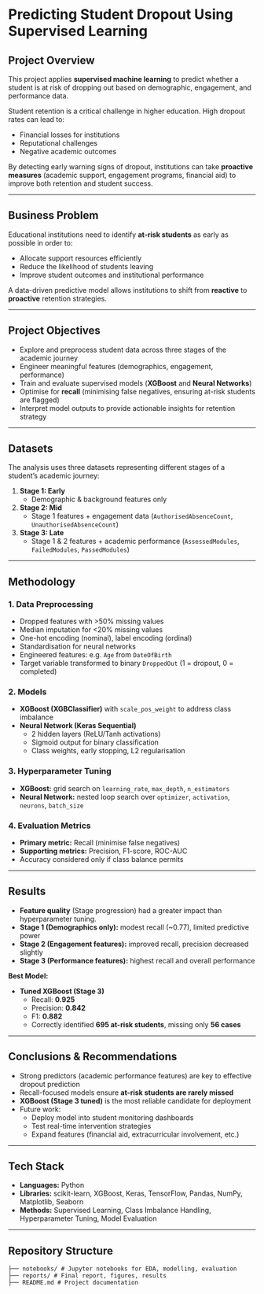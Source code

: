 # Predicting Student Dropout Using Supervised Learning

## Project Overview  
This project applies **supervised machine learning** to predict whether a student is at risk of dropping out based on demographic, engagement, and performance data.  

Student retention is a critical challenge in higher education. High dropout rates can lead to:  
- Financial losses for institutions  
- Reputational challenges  
- Negative academic outcomes  

By detecting early warning signs of dropout, institutions can take **proactive measures** (academic support, engagement programs, financial aid) to improve both retention and student success.  

---

## Business Problem  
Educational institutions need to identify **at-risk students** as early as possible in order to:  
- Allocate support resources efficiently  
- Reduce the likelihood of students leaving  
- Improve student outcomes and institutional performance  

A data-driven predictive model allows institutions to shift from **reactive** to **proactive** retention strategies.  

---

## Project Objectives  
- Explore and preprocess student data across three stages of the academic journey  
- Engineer meaningful features (demographics, engagement, performance)  
- Train and evaluate supervised models (**XGBoost** and **Neural Networks**)  
- Optimise for **recall** (minimising false negatives, ensuring at-risk students are flagged)  
- Interpret model outputs to provide actionable insights for retention strategy  

---

## Datasets  
The analysis uses three datasets representing different stages of a student’s academic journey:  

1. **Stage 1: Early**  
   - Demographic & background features only  
2. **Stage 2: Mid**  
   - Stage 1 features + engagement data (`AuthorisedAbsenceCount`, `UnauthorisedAbsenceCount`)  
3. **Stage 3: Late**  
   - Stage 1 & 2 features + academic performance (`AssessedModules`, `FailedModules`, `PassedModules`)  

---

## Methodology  

### 1. Data Preprocessing  
- Dropped features with >50% missing values  
- Median imputation for <20% missing values  
- One-hot encoding (nominal), label encoding (ordinal)  
- Standardisation for neural networks  
- Engineered features: e.g. `Age` from `DateOfBirth`  
- Target variable transformed to binary `DroppedOut` (1 = dropout, 0 = completed)  

### 2. Models  
- **XGBoost (XGBClassifier)** with `scale_pos_weight` to address class imbalance  
- **Neural Network (Keras Sequential)**  
  - 2 hidden layers (ReLU/Tanh activations)  
  - Sigmoid output for binary classification  
  - Class weights, early stopping, L2 regularisation  

### 3. Hyperparameter Tuning  
- **XGBoost:** grid search on `learning_rate`, `max_depth`, `n_estimators`  
- **Neural Network:** nested loop search over `optimizer`, `activation`, `neurons`, `batch_size`  

### 4. Evaluation Metrics  
- **Primary metric:** Recall (minimise false negatives)  
- **Supporting metrics:** Precision, F1-score, ROC-AUC  
- Accuracy considered only if class balance permits  

---

## Results  

- **Feature quality** (Stage progression) had a greater impact than hyperparameter tuning.  
- **Stage 1 (Demographics only):** modest recall (~0.77), limited predictive power  
- **Stage 2 (Engagement features):** improved recall, precision decreased slightly  
- **Stage 3 (Performance features):** highest recall and overall performance  

**Best Model:**  
- **Tuned XGBoost (Stage 3)**  
  - Recall: **0.925**  
  - Precision: **0.842**  
  - F1: **0.882**  
  - Correctly identified **695 at-risk students**, missing only **56 cases**  

---

## Conclusions & Recommendations  
- Strong predictors (academic performance features) are key to effective dropout prediction  
- Recall-focused models ensure **at-risk students are rarely missed**  
- **XGBoost (Stage 3 tuned)** is the most reliable candidate for deployment  
- Future work:  
  - Deploy model into student monitoring dashboards  
  - Test real-time intervention strategies  
  - Expand features (financial aid, extracurricular involvement, etc.)  

---

## Tech Stack  
- **Languages:** Python  
- **Libraries:** scikit-learn, XGBoost, Keras, TensorFlow, Pandas, NumPy, Matplotlib, Seaborn  
- **Methods:** Supervised Learning, Class Imbalance Handling, Hyperparameter Tuning, Model Evaluation  

---

## Repository Structure  
```
├── notebooks/ # Jupyter notebooks for EDA, modelling, evaluation
├── reports/ # Final report, figures, results
├── README.md # Project documentation
```
